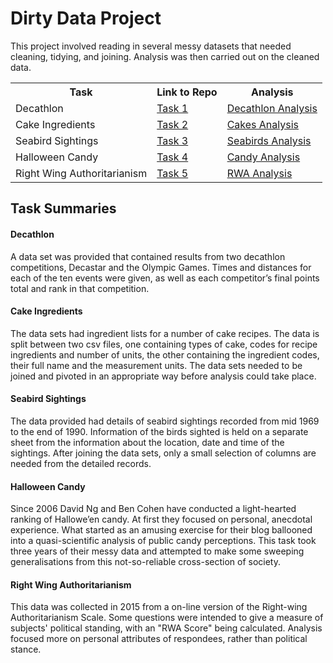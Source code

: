 # Dirty Data Project
This project involved reading in several messy datasets that needed cleaning, tidying, and joining. Analysis was then carried out on the cleaned data.

<table>
  <tr>
    <th>Task</th>
    <th>Link to Repo</th>
    <th>Analysis</th>
  </tr>
  <tr>
    <td>Decathlon</td>
    <td><a href="https://github.com/j-pritchard/Dirty_Data_Project/tree/main/task1">Task 1</a></td>
    <td><a href="https://htmlpreview.github.io/?https://github.com/j-pritchard/Dirty_Data_Project/blob/main/task1/analysis_and_documentation/decathlon.html">Decathlon Analysis</a></td>
  </tr>
  <tr>
    <td>Cake Ingredients</td>
    <td><a href="https://github.com/j-pritchard/Dirty_Data_Project/tree/main/task2">Task 2</a></td>
    <td><a href="https://htmlpreview.github.io/?https://github.com/j-pritchard/Dirty_Data_Project/blob/main/task2/analysis_and_documentation/cake_ingredients.html">Cakes Analysis</a></td>
  </tr>
  <tr>
    <td>Seabird Sightings</td>
    <td><a href="https://github.com/j-pritchard/Dirty_Data_Project/tree/main/task3">Task 3</a></td>
    <td><a href="https://htmlpreview.github.io/?https://github.com/j-pritchard/Dirty_Data_Project/blob/main/task3/analysis_and_documentation/seabirds.html">Seabirds Analysis</a></td>
  </tr>
  <tr>
    <td>Halloween Candy</td>
    <td><a href="https://github.com/j-pritchard/Dirty_Data_Project/tree/main/task4">Task 4</a></td>
    <td><a href="https://htmlpreview.github.io/?https://github.com/j-pritchard/Dirty_Data_Project/blob/main/task4/analysis_and_documentation/halloween_candy.html">Candy Analysis</a></td>
  </tr>
  <tr>
    <td>Right Wing Authoritarianism</td>
    <td><a href="https://github.com/j-pritchard/Dirty_Data_Project/tree/main/task5">Task 5</a></td>
    <td><a href="https://htmlpreview.github.io/?https://github.com/j-pritchard/Dirty_Data_Project/blob/main/task5/analysis_and_documentation/rwa.html">RWA Analysis</a></td>
  </tr>
</table>

## Task Summaries
#### Decathlon
A data set was provided that contained results from two decathlon competitions, Decastar and the Olympic Games. Times and distances for each of the
ten events were given, as well as each competitor’s final points total and rank in that competition.

#### Cake Ingredients
The data sets had ingredient lists for a number of cake recipes. The data is split between two csv files, one containing types of cake, codes for recipe
ingredients and number of units, the other containing the ingredient codes, their full name and the measurement units. The data sets needed to be joined
and pivoted in an appropriate way before analysis could take place.

#### Seabird Sightings
The data provided had details of seabird sightings recorded from mid 1969 to the end of 1990. Information of the birds sighted is held on a separate
sheet from the information about the location, date and time of the sightings. After joining the data sets, only a small selection of columns are
needed from the detailed records.

#### Halloween Candy
Since 2006 David Ng and Ben Cohen have conducted a light-hearted ranking of Hallowe’en candy. At first they focused on personal, anecdotal experience.
What started as an amusing exercise for their blog ballooned into a quasi-scientific analysis of public candy perceptions. This task took three years
of their messy data and attempted to make some sweeping generalisations from this not-so-reliable cross-section of society.

#### Right Wing Authoritarianism
This data was collected in 2015 from a on-line version of the Right-wing Authoritarianism Scale. Some questions were intended to give a measure of subjects'
political standing, with an "RWA Score" being calculated. Analysis focused more on personal attributes of respondees, rather than political stance.

